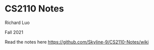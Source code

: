 # **CS2110 Notes**

Richard Luo

Fall 2021

Read the notes here https://github.com/Skyline-9/CS2110-Notes/wiki
